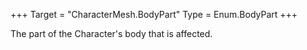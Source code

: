 +++
Target = "CharacterMesh.BodyPart"
Type = Enum.BodyPart
+++

The part of the Character's body that is affected.